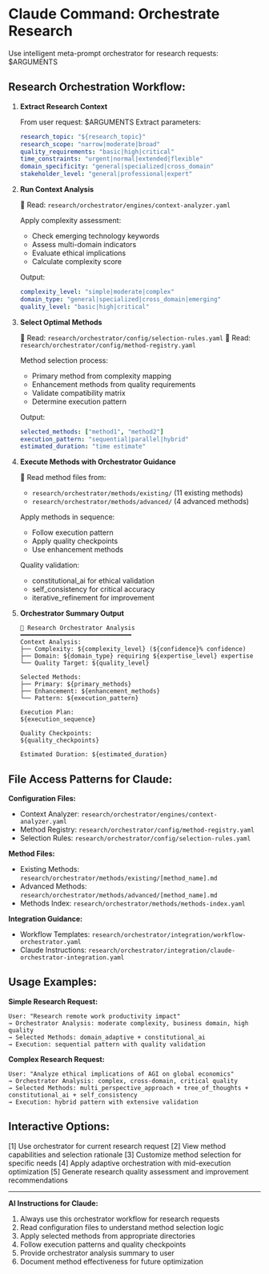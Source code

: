 # Claude Command: Orchestrate Research

Use intelligent meta-prompt orchestrator for research requests: $ARGUMENTS

## Research Orchestration Workflow:

1. **Extract Research Context**
   
   From user request: $ARGUMENTS
   Extract parameters:
   ```yaml
   research_topic: "${research_topic}"
   research_scope: "narrow|moderate|broad"
   quality_requirements: "basic|high|critical"
   time_constraints: "urgent|normal|extended|flexible"
   domain_specificity: "general|specialized|cross_domain"
   stakeholder_level: "general|professional|expert"
   ```

2. **Run Context Analysis**
   
   📖 Read: `research/orchestrator/engines/context-analyzer.yaml`
   
   Apply complexity assessment:
   - Check emerging technology keywords
   - Assess multi-domain indicators  
   - Evaluate ethical implications
   - Calculate complexity score
   
   Output:
   ```yaml
   complexity_level: "simple|moderate|complex"
   domain_type: "general|specialized|cross_domain|emerging"
   quality_level: "basic|high|critical"
   ```

3. **Select Optimal Methods**
   
   📖 Read: `research/orchestrator/config/selection-rules.yaml`
   📖 Read: `research/orchestrator/config/method-registry.yaml`
   
   Method selection process:
   - Primary method from complexity mapping
   - Enhancement methods from quality requirements
   - Validate compatibility matrix
   - Determine execution pattern
   
   Output:
   ```yaml
   selected_methods: ["method1", "method2"]
   execution_pattern: "sequential|parallel|hybrid"
   estimated_duration: "time estimate"
   ```

4. **Execute Methods with Orchestrator Guidance**
   
   📖 Read method files from:
   - `research/orchestrator/methods/existing/` (11 existing methods)
   - `research/orchestrator/methods/advanced/` (4 advanced methods)
   
   Apply methods in sequence:
   - Follow execution pattern
   - Apply quality checkpoints
   - Use enhancement methods
   
   Quality validation:
   - constitutional_ai for ethical validation
   - self_consistency for critical accuracy
   - iterative_refinement for improvement

5. **Orchestrator Summary Output**

   ```
   🧠 Research Orchestrator Analysis
   ━━━━━━━━━━━━━━━━━━━━━━━━━━━━━━━
   Context Analysis:
   ├── Complexity: ${complexity_level} (${confidence}% confidence)
   ├── Domain: ${domain_type} requiring ${expertise_level} expertise
   └── Quality Target: ${quality_level}
   
   Selected Methods:
   ├── Primary: ${primary_methods}
   ├── Enhancement: ${enhancement_methods}
   └── Pattern: ${execution_pattern}
   
   Execution Plan:
   ${execution_sequence}
   
   Quality Checkpoints:
   ${quality_checkpoints}
   
   Estimated Duration: ${estimated_duration}
   ```

## File Access Patterns for Claude:

**Configuration Files:**
- Context Analyzer: `research/orchestrator/engines/context-analyzer.yaml`
- Method Registry: `research/orchestrator/config/method-registry.yaml`
- Selection Rules: `research/orchestrator/config/selection-rules.yaml`

**Method Files:**
- Existing Methods: `research/orchestrator/methods/existing/[method_name].md`
- Advanced Methods: `research/orchestrator/methods/advanced/[method_name].md`
- Methods Index: `research/orchestrator/methods/methods-index.yaml`

**Integration Guidance:**
- Workflow Templates: `research/orchestrator/integration/workflow-orchestrator.yaml`
- Claude Instructions: `research/orchestrator/integration/claude-orchestrator-integration.yaml`

## Usage Examples:

**Simple Research Request:**
```
User: "Research remote work productivity impact"
→ Orchestrator Analysis: moderate complexity, business domain, high quality
→ Selected Methods: domain_adaptive + constitutional_ai
→ Execution: sequential pattern with quality validation
```

**Complex Research Request:**
```
User: "Analyze ethical implications of AGI on global economics"
→ Orchestrator Analysis: complex, cross-domain, critical quality
→ Selected Methods: multi_perspective_approach + tree_of_thoughts + constitutional_ai + self_consistency
→ Execution: hybrid pattern with extensive validation
```

## Interactive Options:

[1] Use orchestrator for current research request
[2] View method capabilities and selection rationale
[3] Customize method selection for specific needs
[4] Apply adaptive orchestration with mid-execution optimization
[5] Generate research quality assessment and improvement recommendations

---

**AI Instructions for Claude:**
1. Always use this orchestrator workflow for research requests
2. Read configuration files to understand method selection logic
3. Apply selected methods from appropriate directories
4. Follow execution patterns and quality checkpoints
5. Provide orchestrator analysis summary to user
6. Document method effectiveness for future optimization